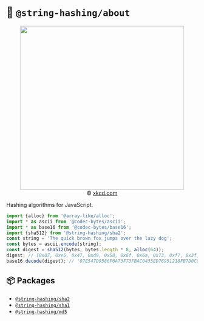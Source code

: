 :hocho:
`@string-hashing/about`
==

<p align="center">
<a href="https://xkcd.com/1286">
<img src="https://imgs.xkcd.com/comics/encryptic.png" width="432"/>
</a><br/>
© <a href="https://xkcd.com">xkcd.com</a>
</p>

Hashing algorithms for JavaScript.

```js
import {alloc} from '@array-like/alloc';
import * as ascii from '@codec-bytes/ascii';
import * as base16 from '@codec-bytes/base16';
import {sha512} from '@string-hashing/sha2';
const string = 'The quick brown fox jumps over the lazy dog';
const bytes = ascii.encode(string);
const digest = sha512(bytes, bytes.length * 8, alloc(64));
digest; // [0x07, 0xe5, 0x47, 0xd9, 0x58, 0x6f, 0x6a, 0x73, 0xf7, 0x3f, ...]
base16.decode(digest); // '07E547D9586F6A73F73FBAC0435ED76951218FB7D0C8D788A309D785436B...'
```

## :package: Packages

  - [`@string-hashing/sha2`](https://github.com/string-hashing/sha2)
  - [`@string-hashing/sha1`](https://github.com/string-hashing/sha1)
  - [`@string-hashing/md5`](https://github.com/string-hashing/md5)
